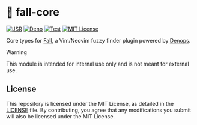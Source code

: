 # 🍂 fall-core

[![JSR](https://jsr.io/badges/@vim-fall/core)](https://jsr.io/@vim-fall/core)
[![Deno](https://img.shields.io/badge/Deno%202.x-333?logo=deno&logoColor=fff)](#)
[![Test](https://github.com/vim-fall/deno-fall-core/actions/workflows/test.yml/badge.svg)](https://github.com/vim-fall/deno-fall-core/actions/workflows/test.yml)
[![MIT License](https://img.shields.io/badge/license-MIT-blue.svg)](LICENSE)

Core types for [Fall](https://github.com/vim-fall/fall.vim), a Vim/Neovim fuzzy
finder plugin powered by [Denops](https://github.com/vim-denops/denops.vim).

> [!WARNING]
>
> This module is intended for internal use only and is not meant for external
> use.

## License

This repository is licensed under the MIT License, as detailed in the
[LICENSE](./LICENSE) file. By contributing, you agree that any modifications you
submit will also be licensed under the MIT License.
